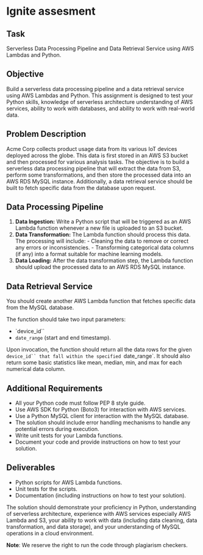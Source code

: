 # Ignite assesment

## Task

Serverless Data Processing Pipeline and Data Retrieval Service using AWS Lambdas and Python.

## Objective

Build a serverless data processing pipeline and a data retrieval service using AWS Lambdas and Python.
This assignment is designed to test your Python skills, knowledge of serverless architecture understanding of AWS services, ability to work with databases, and ability to work with
real-world data.

## Problem Description

Acme Corp collects product usage data from its various IoT devices deployed across the globe.
This data is first stored in an AWS S3 bucket and then processed for various analysis tasks.
The objective is to build a serverless data processing pipeline that will extract the data from S3, perform some transformations, and then store the processed data into an AWS RDS MySQL instance.
Additionally, a data retrieval service should be built to fetch specific data from the database upon request.

## Data Processing Pipeline

1. **Data Ingestion:**
   Write a Python script that will be triggered as an AWS Lambda function whenever a new file is uploaded to an S3 bucket.
2. **Data Transformation:**
   The Lambda function should process this data.
   The processing will include: - Cleaning the data to remove or correct any errors or inconsistencies. - Transforming categorical data columns (if any) into a format suitable for machine learning models.
3. **Data Loading:**
   After the data transformation step, the Lambda function should upload the processed data to an AWS RDS MySQL instance.

## Data Retrieval Service

You should create another AWS Lambda function that fetches specific data from the MySQL database.

The function should take two input parameters:

- `device_id``
- `date_range` (start and end timestamp).

Upon invocation, the function should return all the data rows for the given ` device_id`` that fall within the specified  `date_range`.
It should also return some basic statistics like mean, median, min, and max for each numerical data column.

## Additional Requirements

- All your Python code must follow PEP 8 style guide.
- Use AWS SDK for Python (Boto3) for interaction with AWS services.
- Use a Python MySQL client for interaction with the MySQL database.
- The solution should include error handling mechanisms to handle any potential errors during execution.
- Write unit tests for your Lambda functions.
- Document your code and provide instructions on how to test your solution.

## Deliverables

- Python scripts for AWS Lambda functions.
- Unit tests for the scripts.
- Documentation (including instructions on how to test your solution).

The solution should demonstrate your proficiency in Python, understanding of serverless architecture, experience with AWS services especially AWS Lambda and S3, your ability to work with data (including data cleaning, data transformation, and data storage), and your understanding of MySQL operations in a cloud environment.

**Note**: We reserve the right to run the code through plagiarism checkers.
